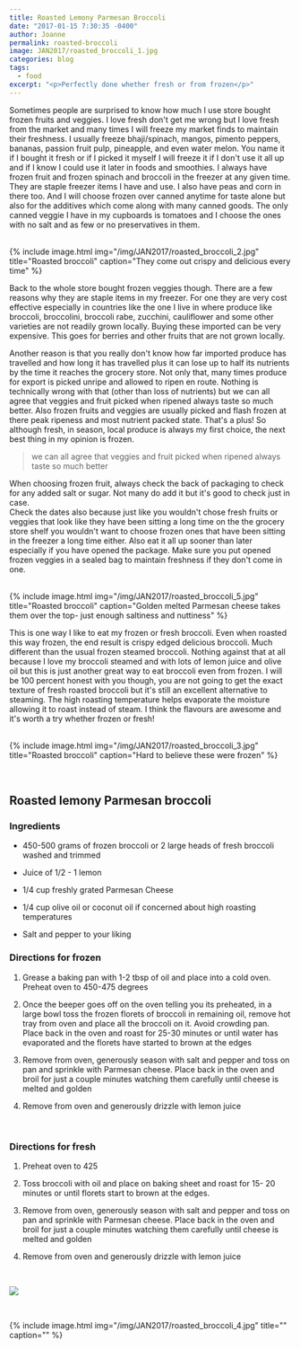 ```yaml
---
title: Roasted Lemony Parmesan Broccoli
date: "2017-01-15 7:30:35 -0400"
author: Joanne
permalink: roasted-broccoli
image: JAN2017/roasted_broccoli_1.jpg
categories: blog
tags:
  - food
excerpt: "<p>Perfectly done whether fresh or from frozen</p>"
---
```


Sometimes people are surprised to know how much I use store bought frozen fruits and veggies.  I love fresh don't get me wrong but I love fresh from the market and many times I will freeze my market finds to maintain their freshness.  I usually freeze bhaji/spinach, mangos, pimento peppers, bananas, passion fruit pulp, pineapple, and even water melon. You name it if I bought it fresh or if I picked it myself I will freeze it if I don't use it all up and if I know I could use it later in foods and smoothies.  I always have frozen fruit and frozen spinach and broccoli in the freezer at any given time.  They are staple freezer items I have and use.  I also have peas and corn in there too.  And I will choose frozen over canned anytime for taste alone but also for the additives which come along with many canned goods. The only canned veggie I have in my cupboards is tomatoes and I choose the ones with no salt and as few or no preservatives in them.   
<br>

{% include image.html
            img="/img/JAN2017/roasted_broccoli_2.jpg"
            title="Roasted broccoli"
            caption="They come out crispy and delicious every time" %}

Back to the whole store bought  frozen veggies though. There are a few reasons why they are staple items in my freezer. For one they are very cost effective especially in countries like the one I live in where produce like broccoli, broccolini, broccoli rabe, zucchini, cauliflower and some other varieties are not readily grown locally.  Buying these imported can be very expensive.  This goes for berries and other fruits that are not grown locally.
<br>

Another reason is that you really don't know how far imported produce has travelled and how long it has travelled plus it can lose up to half its nutrients by the time it reaches the grocery store.  Not only that, many times produce for export is picked unripe and allowed to ripen en route.  Nothing is technically wrong with that (other than loss of nutrients) but we can all agree that veggies and fruit picked when ripened always taste so much better. Also frozen fruits and veggies are usually picked and flash frozen at there peak ripeness and most nutrient packed state.  That's a plus! So although fresh, in season, local produce is always my first choice, the next best thing in my opinion is frozen.  

> we can all agree that veggies and fruit picked when ripened always taste so much better

When choosing frozen fruit, always check the back of packaging to check for any added salt or sugar.  Not many do add it but it's good to check just in case.  
Check the dates also because just like you wouldn't chose fresh fruits or veggies that look like they have been sitting a long time on the the grocery store shelf you wouldn't want to choose frozen ones that have been sitting in the freezer a long time either.  Also eat it all up sooner than later especially if you have opened the package.  Make sure you put opened  frozen veggies in a sealed bag to maintain freshness if they don't come in one.  
<br>

{% include image.html
            img="/img/JAN2017/roasted_broccoli_5.jpg"
            title="Roasted broccoli"
            caption="Golden melted Parmesan cheese takes them over the top- just enough saltiness and nuttiness" %}

This is one way I like to eat my frozen or fresh broccoli.  Even when roasted this way frozen, the end result is crispy edged delicious broccoli.  Much different than the usual frozen steamed broccoli.  Nothing against that at all because I love my broccoli steamed and with lots of lemon juice and olive oil but this is just another great way to eat broccoli even from frozen.  I will be 100 percent honest with you though, you are not going to get the exact texture of fresh roasted broccoli but it's still an excellent alternative to steaming.   The high roasting temperature helps evaporate the moisture allowing it to roast instead of steam. I think the flavours are awesome and it's worth a try whether frozen or fresh!
<br>
<br>

{% include image.html
            img="/img/JAN2017/roasted_broccoli_3.jpg"
            title="Roasted broccoli"
            caption="Hard to believe these were frozen" %}

<br>

## Roasted lemony Parmesan broccoli

### Ingredients
* 450-500 grams of frozen broccoli or 2 large heads of fresh broccoli washed and trimmed

* Juice of 1/2 - 1 lemon

* 1/4 cup freshly grated Parmesan Cheese

* 1/4 cup olive oil or coconut oil if concerned about high roasting temperatures

* Salt and pepper to your liking

### Directions for frozen

1. Grease a baking pan with 1-2 tbsp of oil and place into a cold oven. Preheat oven to 450-475 degrees

1. Once the beeper goes off on the oven telling you its preheated, in a large bowl toss the frozen florets of broccoli in remaining oil, remove hot tray from oven and place all the broccoli on it.  Avoid crowding pan. Place back in the oven and roast for 25-30 minutes or until water has evaporated and the florets have started to brown at the edges

1. Remove from oven, generously season with salt and pepper and toss on pan and sprinkle with Parmesan cheese. Place back in the oven and broil for just a couple minutes watching them carefully until cheese is melted and golden

1. Remove from oven and generously drizzle with lemon juice

<br>

### Directions for fresh

1. Preheat oven to 425

1. Toss broccoli with oil and place on baking sheet and roast for 15- 20 minutes or until florets start to brown at the edges.

1. Remove from oven, generously season with salt and pepper and toss on pan and sprinkle with Parmesan cheese. Place back in the oven and broil for just a couple minutes watching them carefully until cheese is melted and golden

1. Remove from oven and generously drizzle with lemon juice

<br>

<p class="apple__news__logo"><a href="https://apple.news/TKVtoVhGUQSuiufA4bqI-gg"><img src="{{ basesite.url }}/img/apple_news.svg" /></a></p>
<br>

{% include image.html
            img="/img/JAN2017/roasted_broccoli_4.jpg"
            title=""
            caption="" %}
